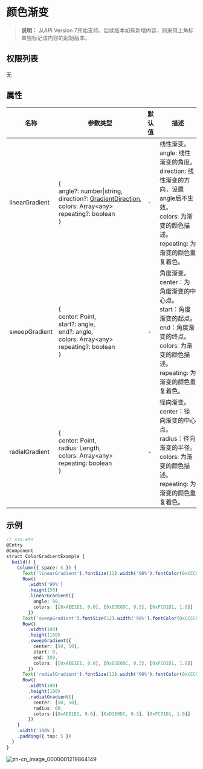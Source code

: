 # 颜色渐变

>  **说明：**
> 从API Version 7开始支持。后续版本如有新增内容，则采用上角标单独标记该内容的起始版本。


## 权限列表

无


## 属性


| 名称 | 参数类型 | 默认值 | 描述 |
| -------- | -------- | -------- | -------- |
| linearGradient | {<br/>angle?:&nbsp;number\|string,<br/>direction?:&nbsp;[GradientDirection](ts-appendix-enums.md#gradientdirection),<br/>colors:&nbsp;Array&lt;any&gt;<br/>repeating?:&nbsp;boolean<br/>} | - | 线性渐变。<br/>angle:&nbsp;线性渐变的角度。<br/>direction:&nbsp;线性渐变的方向，设置angle后不生效。<br/>colors:&nbsp;为渐变的颜色描述。<br/>repeating:&nbsp;为渐变的颜色重复着色。 |
| sweepGradient | {<br/>center:&nbsp;Point,<br/>start?:&nbsp;angle,<br/>end?:&nbsp;angle,<br/>colors:&nbsp;Array&lt;any&gt;<br/>repeating?:&nbsp;boolean<br/>} | - | 角度渐变。<br/>center：为角度渐变的中心点。<br/>start：角度渐变的起点。<br/>end：角度渐变的终点。<br/>colors:&nbsp;为渐变的颜色描述。<br/>repeating:&nbsp;为渐变的颜色重复着色。 |
| radialGradient | {<br/>center:&nbsp;Point,<br/>radius:&nbsp;Length,<br/>colors:&nbsp;Array&lt;any&gt;<br/>repeating:&nbsp;boolean<br/>} | - | 径向渐变。<br/>center：径向渐变的中心点。<br/>radius：径向渐变的半径。<br/>colors:&nbsp;为渐变的颜色描述。<br/>repeating:&nbsp;为渐变的颜色重复着色。 |


## 示例

```ts
// xxx.ets
@Entry
@Component
struct ColorGradientExample {
  build() {
    Column({ space: 5 }) {
      Text('linearGradient').fontSize(12).width('90%').fontColor(0xCCCCCC)
      Row()
        .width('90%')
        .height(50)
        .linearGradient({
          angle: 90,
          colors: [[0xAEE1E1, 0.0], [0xD3E0DC, 0.3], [0xFCD1D1, 1.0]]
        })
      Text('sweepGradient').fontSize(12).width('90%').fontColor(0xCCCCCC)
      Row()
        .width(100)
        .height(100)
        .sweepGradient({
          center: [50, 50],
          start: 0,
          end: 359,
          colors: [[0xAEE1E1, 0.0], [0xD3E0DC, 0.3], [0xFCD1D1, 1.0]]
        })
      Text('radialGradient').fontSize(12).width('90%').fontColor(0xCCCCCC)
      Row()
        .width(100)
        .height(100)
        .radialGradient({
          center: [50, 50],
          radius: 60,
          colors:[[0xAEE1E1, 0.0], [0xD3E0DC, 0.3], [0xFCD1D1, 1.0]]
        })
    }
    .width('100%')
    .padding({ top: 5 })
  }
}
```

![zh-cn_image_0000001219864149](figures/zh-cn_image_0000001219864149.png)
